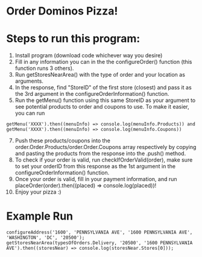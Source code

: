 # Order Dominos Pizza!
# Steps to run this program:
1. Install program (download code whichever way you desire)
2. Fill in any information you can in the the configureOrder() function (this function runs 3 others).
3. Run getStoresNearArea() with the type of order and your location as arguments.
4. In the response, find "StoreID" of the first store (closest) and pass it as the 3rd argument in the configureOrderInformation() function.
5. Run the getMenu() function using this same StoreID as your argument to see potential products to order and coupons to use. To make it easier, you can run 
```JS
getMenu('XXXX').then((menuInfo) => console.log(menuInfo.Products)) and getMenu('XXXX').then((menuInfo) => console.log(menuInfo.Coupons))
```
7. Push these products/coupons into the order.Order.Products/order.Order.Coupons array respectively by copying and pasting the products from the response into the .push() method.
8. To check if your order is valid, run checkIfOrderValid(order), make sure to set your orderID from this response as the 1st argument in the configureOrderInformation() function.
9. Once your order is valid, fill in your payment information, and run placeOrder(order).then((placed) => console.log(placed))!
10. Enjoy your pizza :) 
# Example Run
``` JS
configureAddress('1600', 'PENNSYLVANIA AVE', '1600 PENNSYLVANIA AVE', 'WASHINGTON', 'DC', '20500');
getStoresNearArea(typesOfOrders.Delivery, '20500', '1600 PENNSYLVANIA AVE').then((storesNear) => console.log(storesNear.Stores[0]));
```
